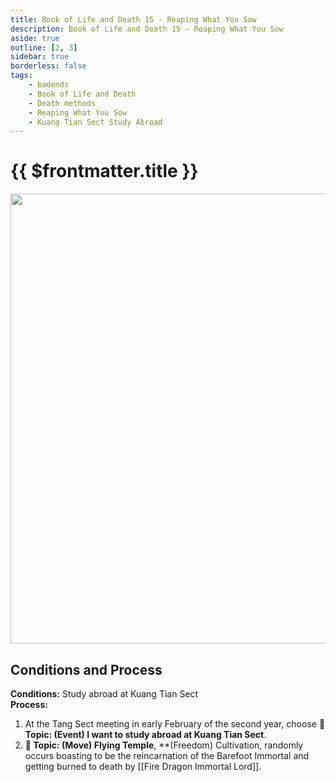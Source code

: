 ```yaml
---
title: Book of Life and Death 15 - Reaping What You Sow
description: Book of Life and Death 15 - Reaping What You Sow
aside: true
outline: [2, 3]
sidebar: true
borderless: false
tags:
    - badends
    - Book of Life and Death
    - Death methods
    - Reaping What You Sow
    - Kuang Tian Sect Study Abroad
---
```


# {{ $frontmatter.title }}

<img width="720" src="/images/badends/badend15.webp">

## Conditions and Process

<b>Conditions:</b> Study abroad at Kuang Tian Sect<br>
<b>Process:</b><br>

1. At the Tang Sect meeting in early February of the second year, choose **📜 Topic: (Event) I want to study abroad at Kuang Tian Sect**.
2. **📜 Topic: (Move) Flying Temple**, \*\*(Freedom) Cultivation, randomly occurs boasting to be the reincarnation of the Barefoot Immortal and getting burned to death by [[Fire Dragon Immortal Lord]].
